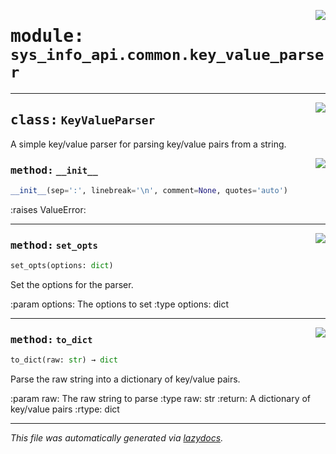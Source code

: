 <!-- markdownlint-disable -->

<a href="../src/sys_info_api/common/key_value_parser.py#L0"><img align="right" style="float:right;" src="https://img.shields.io/badge/-source-cccccc?style=flat-square"></a>

# <kbd>module:</kbd> `sys_info_api.common.key_value_parser`






---

<a href="../src/sys_info_api/common/key_value_parser.py#L15"><img align="right" style="float:right;" src="https://img.shields.io/badge/-source-cccccc?style=flat-square"></a>

## <kbd>class:</kbd> `KeyValueParser`
A simple key/value parser for parsing key/value pairs from a string. 

<a href="../src/sys_info_api/common/key_value_parser.py#L20"><img align="right" style="float:right;" src="https://img.shields.io/badge/-source-cccccc?style=flat-square"></a>

### <kbd>method:</kbd> `__init__`

```python
__init__(sep=':', linebreak='\n', comment=None, quotes='auto')
```

:raises ValueError: 




---

<a href="../src/sys_info_api/common/key_value_parser.py#L32"><img align="right" style="float:right;" src="https://img.shields.io/badge/-source-cccccc?style=flat-square"></a>

### <kbd>method:</kbd> `set_opts`

```python
set_opts(options: dict)
```

Set the options for the parser. 

:param options: The options to set :type options: dict 

---

<a href="../src/sys_info_api/common/key_value_parser.py#L48"><img align="right" style="float:right;" src="https://img.shields.io/badge/-source-cccccc?style=flat-square"></a>

### <kbd>method:</kbd> `to_dict`

```python
to_dict(raw: str) → dict
```

Parse the raw string into a dictionary of key/value pairs. 

:param raw: The raw string to parse :type raw: str :return: A dictionary of key/value pairs :rtype: dict 




---

_This file was automatically generated via [lazydocs](https://github.com/ml-tooling/lazydocs)._
